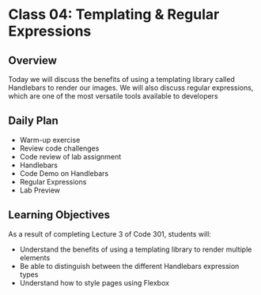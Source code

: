 # Class 04: Templating & Regular Expressions

## Overview

Today we will discuss the benefits of using a templating library called Handlebars to render our images. We will also discuss regular expressions, which are one of the most versatile tools available to developers

## Daily Plan

- Warm-up exercise
- Review code challenges
- Code review of lab assignment
- Handlebars
- Code Demo on Handlebars
- Regular Expressions
- Lab Preview

## Learning Objectives

As a result of completing Lecture 3 of Code 301, students will:
- Understand the benefits of using a templating library to render multiple elements
- Be able to distinguish between the different Handlebars expression types
- Understand how to style pages using Flexbox
